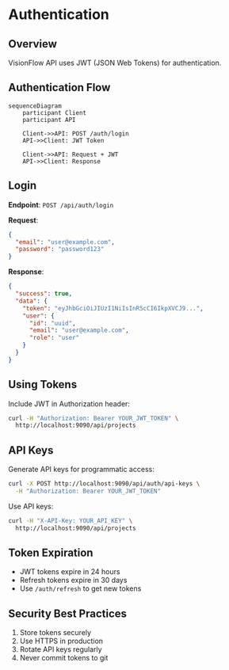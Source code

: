 # Authentication

## Overview

VisionFlow API uses JWT (JSON Web Tokens) for authentication.

## Authentication Flow

```mermaid
sequenceDiagram
    participant Client
    participant API

    Client->>API: POST /auth/login
    API->>Client: JWT Token

    Client->>API: Request + JWT
    API->>Client: Response
```

## Login

**Endpoint**: `POST /api/auth/login`

**Request**:
```json
{
  "email": "user@example.com",
  "password": "password123"
}
```

**Response**:
```json
{
  "success": true,
  "data": {
    "token": "eyJhbGciOiJIUzI1NiIsInR5cCI6IkpXVCJ9...",
    "user": {
      "id": "uuid",
      "email": "user@example.com",
      "role": "user"
    }
  }
}
```

## Using Tokens

Include JWT in Authorization header:

```bash
curl -H "Authorization: Bearer YOUR_JWT_TOKEN" \
  http://localhost:9090/api/projects
```

## API Keys

Generate API keys for programmatic access:

```bash
curl -X POST http://localhost:9090/api/auth/api-keys \
  -H "Authorization: Bearer YOUR_JWT_TOKEN"
```

Use API keys:
```bash
curl -H "X-API-Key: YOUR_API_KEY" \
  http://localhost:9090/api/projects
```

## Token Expiration

- JWT tokens expire in 24 hours
- Refresh tokens expire in 30 days
- Use `/auth/refresh` to get new tokens

## Security Best Practices

1. Store tokens securely
2. Use HTTPS in production
3. Rotate API keys regularly
4. Never commit tokens to git
